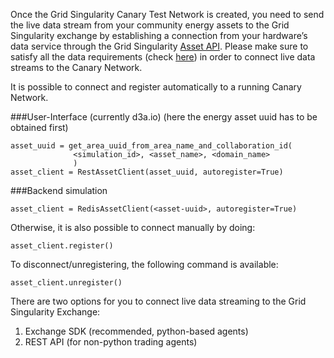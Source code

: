 Once the Grid Singularity Canary Test Network is created, you need to send the live data stream from your community energy assets to the Grid Singularity exchange by establishing a connection from your hardware’s data service through the Grid Singularity [Asset API](asset-api-template-script.md). Please make sure to satisfy all the data requirements (check [here](data-requirements.md)) in order to connect live data streams to the Canary Network.

It is possible to connect and register automatically to a running Canary Network.

###User-Interface (currently d3a.io) (here the energy asset uuid has to be obtained first)
```
asset_uuid = get_area_uuid_from_area_name_and_collaboration_id(
              <simulation_id>, <asset_name>, <domain_name>
              )
asset_client = RestAssetClient(asset_uuid, autoregister=True)

```
###Backend simulation
```
asset_client = RedisAssetClient(<asset-uuid>, autoregister=True)
```

Otherwise, it is also possible to connect manually by doing:
```
asset_client.register()
```

To disconnect/unregistering, the following command is available:
```
asset_client.unregister()
```

There are two options for you to connect live data streaming to the Grid Singularity Exchange:

1. Exchange SDK  (recommended, python-based agents)
2. REST API (for non-python trading agents)
